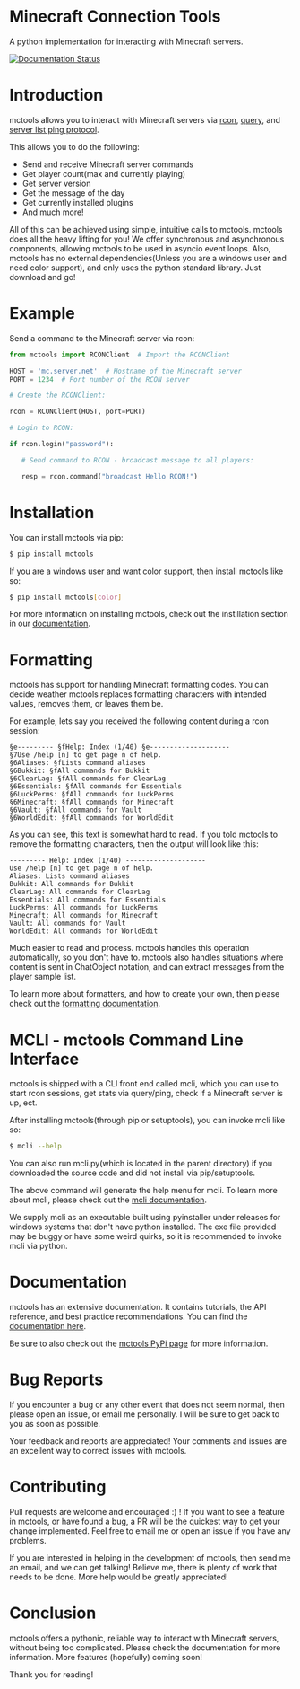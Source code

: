 # Minecraft Connection Tools
A python implementation for interacting with Minecraft servers.

[![Documentation Status](https://readthedocs.org/projects/mctools/badge/?version=latest)](https://mctools.readthedocs.io/en/latest/?badge=latest)

# Introduction

mctools allows you to interact with Minecraft servers via [rcon](https://wiki.vg/RCON), 
[query](https://wiki.vg/Query), and [server list ping protocol](https://wiki.vg/Server_List_Ping).

This allows you to do the following:

- Send and receive Minecraft server commands
- Get player count(max and currently playing)
- Get server version
- Get the message of the day
- Get currently installed plugins
- And much more!

All of this can be achieved using simple, intuitive calls to mctools. mctools does all the heavy lifting for you!
We offer synchronous and asynchronous components, allowing mctools to be used in asyncio event loops. 
Also, mctools has no external dependencies(Unless you are a windows user and need color support),
and only uses the python standard library. Just download and go!

# Example

Send a command to the Minecraft server via rcon:

```python
from mctools import RCONClient  # Import the RCONClient

HOST = 'mc.server.net'  # Hostname of the Minecraft server
PORT = 1234  # Port number of the RCON server

# Create the RCONClient:

rcon = RCONClient(HOST, port=PORT)

# Login to RCON:

if rcon.login("password"):

   # Send command to RCON - broadcast message to all players:

   resp = rcon.command("broadcast Hello RCON!")
```

# Installation 

You can install mctools via pip:

```bash
$ pip install mctools
```

If you are a windows user and want color support, then install mctools like so:

```bash
$ pip install mctools[color]
```

For more information on installing mctools, check out the instillation section in our 
[documentation](https://mctools.readthedocs.io/en/latest/install.html).

# Formatting

mctools has support for handling Minecraft formatting codes. 
You can decide weather mctools replaces formatting characters with intended values, removes them, or leaves them be.

For example, lets say you received the following content during a rcon session:

```
§e--------- §fHelp: Index (1/40) §e--------------------
§7Use /help [n] to get page n of help.
§6Aliases: §fLists command aliases
§6Bukkit: §fAll commands for Bukkit
§6ClearLag: §fAll commands for ClearLag
§6Essentials: §fAll commands for Essentials
§6LuckPerms: §fAll commands for LuckPerms
§6Minecraft: §fAll commands for Minecraft
§6Vault: §fAll commands for Vault
§6WorldEdit: §fAll commands for WorldEdit
```

As you can see, this text is somewhat hard to read. If you told mctools to remove the formatting characters,
then the output will look like this:

```
--------- Help: Index (1/40) --------------------
Use /help [n] to get page n of help.
Aliases: Lists command aliases
Bukkit: All commands for Bukkit
ClearLag: All commands for ClearLag
Essentials: All commands for Essentials
LuckPerms: All commands for LuckPerms
Minecraft: All commands for Minecraft
Vault: All commands for Vault
WorldEdit: All commands for WorldEdit
```

Much easier to read and process. mctools handles this operation automatically, so you don't have to.
mctools also handles situations where content is sent in ChatObject notation, and can extract messages from the
player sample list.

To learn more about formatters, and how to create your own,
then please check out the [formatting documentation](https://mctools.readthedocs.io/en/latest/format.html).

# MCLI - mctools Command Line Interface

mctools is shipped with a CLI front end called mcli, which you can use to start rcon sessions, get stats
via query/ping, check if a Minecraft server is up, ect.

After installing mctools(through pip or setuptools), you can invoke mcli like so:

```bash
$ mcli --help
```

You can also run mcli.py(which is located in the parent directory) if you downloaded the source code and did not
install via pip/setuptools.

The above command will generate the help menu for mcli. To learn more about mcli, please check out the 
[mcli documentation](https://mctools.readthedocs.io/en/latest/mcli.html).

We supply mcli as an executable built using pyinstaller under releases
for windows systems that don't have python installed.
The exe file provided may be buggy or have some weird quirks,
so it is recommended to invoke mcli via python.

# Documentation

mctools has an extensive documentation. It contains tutorials, the API reference, and best practice recommendations.
You can find the [documentation here](https://mctools.readthedocs.io/).

Be sure to also check out the [mctools PyPi page](https://pypi.org/project/mctools/) for more information.

# Bug Reports

If you encounter a bug or any other event that does not seem normal,
then please open an issue, or email me personally.
I will be sure to get back to you as soon as possible.

Your feedback and reports are appreciated!
Your comments and issues are an excellent way to correct issues with mctools.

# Contributing

Pull requests are welcome and encouraged :) ! If you want to see a feature in mctools, or have found a bug,
a PR will be the quickest way to get your change implemented. 
Feel free to email me or open an issue if you have any problems.

If you are interested in helping in the development of mctools, then send me an email, and we can get talking!
Believe me, there is plenty of work that needs to be done. More help would be greatly appreciated!

# Conclusion

mctools offers a pythonic, reliable way to interact with Minecraft servers, without being too complicated.
Please check the documentation for more information. More features (hopefully) coming soon!

Thank you for reading!
